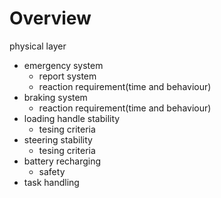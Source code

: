 # Overview
physical layer 
- emergency system
	- report system
	-  reaction requirement(time and behaviour)
- braking system
	- reaction requirement(time and behaviour)
- loading handle stability
	- tesing criteria
- steering stability
	- tesing criteria
- battery recharging 
	- safety
- task handling